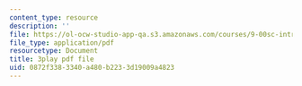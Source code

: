 ```yaml
---
content_type: resource
description: ''
file: https://ol-ocw-studio-app-qa.s3.amazonaws.com/courses/9-00sc-introduction-to-psychology-fall-2011/0872f3383340a480b2233d19009a4823_syXplPKQb_o.pdf
file_type: application/pdf
resourcetype: Document
title: 3play pdf file
uid: 0872f338-3340-a480-b223-3d19009a4823
---
```

